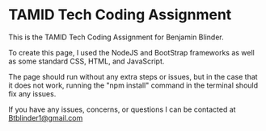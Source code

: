 <h1>TAMID Tech Coding Assignment</h1>
This is the TAMID Tech Coding Assignment for Benjamin Blinder.

To create this page, I used the NodeJS and BootStrap frameworks as well as some standard CSS, HTML, and JavaScript.

The page should run without any extra steps or issues, but in the case that it does not work, running the "npm install" command in the terminal should fix any issues.

If you have any issues, concerns, or questions I can be contacted at Btblinder1@gmail.com
